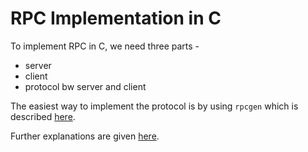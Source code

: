 # RPC Implementation in C

To implement RPC in C, we need three parts -

- server
- client
- protocol bw server and client

The easiest way to implement the protocol is by using `rpcgen` which is described [here](../rpcgen).

Further explanations are given [here](https://users.cs.cf.ac.uk/Dave.Marshall/C/node34.html).
